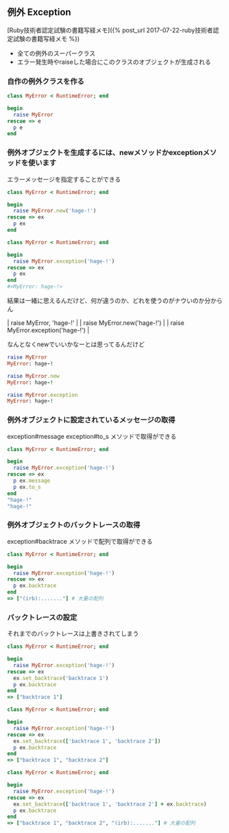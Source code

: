 ## 例外 Exception

[Ruby技術者認定試験の書籍写経メモ]({% post_url 2017-07-22-ruby技術者認定試験の書籍写経メモ %})

- 全ての例外のスーパークラス
- エラー発生時やraiseした場合にこのクラスのオブジェクトが生成される

### 自作の例外クラスを作る

```ruby
class MyError < RuntimeError; end

begin
  raise MyError
rescue => e
  p e
end
```

### 例外オブジェクトを生成するには、newメソッドかexceptionメソッドを使います

エラーメッセージを指定することができる

```ruby
class MyError < RuntimeError; end

begin
  raise MyError.new('hage-!')
rescue => ex
  p ex
end
```

```ruby
class MyError < RuntimeError; end

begin
  raise MyError.exception('hage-!')
rescue => ex
  p ex
end
#<MyError: hage-!>
```

結果は一緒に思えるんだけど、何が違うのか、どれを使うのがナウいのか分からん

| raise MyError, 'hage-!'           |
| raise MyError.new('hage-!')       |
| raise MyError.exception('hage-!') |

なんとなくnewでいいかなーとは思ってるんだけど

```ruby
raise MyError
MyError: hage-!

raise MyError.new
MyError: hage-!

raise MyError.exception
MyError: hage-!
```

### 例外オブジェクトに設定されているメッセージの取得

exception#message exception#to_s メソッドで取得ができる

```ruby
class MyError < RuntimeError; end

begin
  raise MyError.exception('hage-!')
rescue => ex
  p ex.message
  p ex.to_s
end
"hage-!"
"hage-!"
```

### 例外オブジェクトのバックトレースの取得

exception#backtrace メソッドで配列で取得ができる

```ruby
class MyError < RuntimeError; end

begin
  raise MyError.exception('hage-!')
rescue => ex
  p ex.backtrace
end
=> ["(irb):......."] # 大量の配列
```

### バックトレースの設定

それまでのバックトレースは上書きされてしまう

```ruby
class MyError < RuntimeError; end

begin
  raise MyError.exception('hage-!')
rescue => ex
  ex.set_backtrace('backtrace 1')
  p ex.backtrace
end
=> ["backtrace 1"]
```

```ruby
class MyError < RuntimeError; end

begin
  raise MyError.exception('hage-!')
rescue => ex
  ex.set_backtrace(['backtrace 1', 'backtrace 2'])
  p ex.backtrace
end
=> ["backtrace 1", "backtrace 2"]
```

```ruby
class MyError < RuntimeError; end

begin
  raise MyError.exception('hage-!')
rescue => ex
  ex.set_backtrace(['backtrace 1', 'backtrace 2'] + ex.backtrace)
  p ex.backtrace
end
=> ["backtrace 1", "backtrace 2", "(irb):......."] # 大量の配列
```
